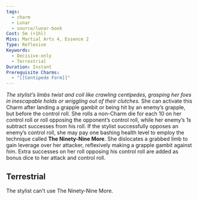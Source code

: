 ```yaml
---
tags:
  - charm
  - Lunar
  - source/lunar-book
Cost: 5m (+1hl)
Mins: Martial Arts 4, Essence 2
Type: Reflexive
Keywords:
  - Decisive-only
  - Terrestrial
Duration: Instant
Prerequisite Charms:
  - "[[Centipede Form]]"
---
```

*The stylist’s limbs twist and coil like crawling centipedes, grasping her foes in inescapable holds or wriggling out of their clutches.*
She can activate this Charm after landing a grapple gambit or being hit by an enemy’s grapple, but before the control roll. She rolls a non-Charm die for each 10 on her control roll or roll opposing the opponent’s control roll, while her enemy’s 1s subtract successes from his roll. 
If the stylist successfully opposes an enemy’s control roll, she may pay one bashing health level to employ the technique called **The Ninety-Nine More**. She dislocates a grabbed limb to gain leverage over her attacker, reflexively making a grapple gambit against him. Extra successes on her roll opposing his control roll are added as bonus dice to her attack and control roll. 
## Terrestrial
The stylist can’t use The Ninety-Nine More.